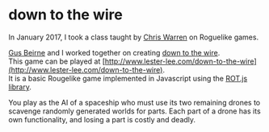 # down to the wire
In January 2017, I took a class taught by [Chris Warren](https://github.com/cwarren) on Roguelike games.

[Gus Beirne](https://github.com/gusbeirne) and I worked together on creating [down to the wire](https://www.lester-lee.com/down-to-the-wire/).   
This game can be played at [http://www.lester-lee.com/down-to-the-wire](http://www.lester-lee.com/down-to-the-wire).   
It is a basic Rougelike game implemented in Javascript using the [ROT.js library](http://ondras.github.io/rot.js/hp/).

You play as the AI of a spaceship who must use its two remaining drones to scavenge randomly generated worlds for parts. Each part of a drone has its own functionality, and losing a part is costly and deadly.
